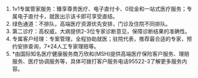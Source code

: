 1. 1v1专属管家服务：臻享尊贵医疗、电子直付卡、0现金和一站式医疗服务；专属电子直付卡，就医出示该卡即可享受直结。
2. 绿色通道：不排队，高端医疗资源优先安排，门诊及住院不同排队。
3. 第二诊疗：高权威，大病提供2-3位专家诊断意见，保障诊断结果的准确性。
4. 专属客户经理：专案管理，全程协助就医；驻院代表，推荐最合适的专家，预约安排查询，7*24人工专家理赔等。
5. *由国际知名医疗健康服务商万欣和(MSH)提供高端医疗保险客户服务、理赔服务、医疗协调服务等，具体可拨打客户服务电话95522-3了解更多服务内容。